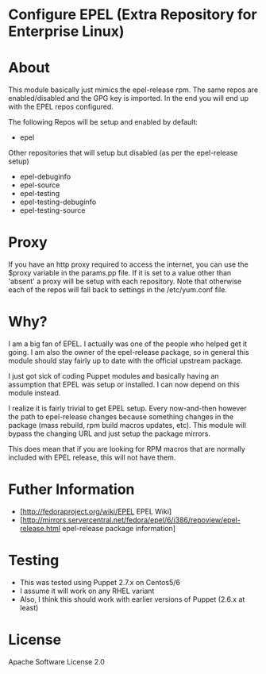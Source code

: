 # Configure EPEL (Extra Repository for Enterprise Linux)

# About
This module basically just mimics the epel-release rpm. The same repos are
enabled/disabled and the GPG key is imported.  In the end you will end up with
the EPEL repos configured.

The following Repos will be setup and enabled by default:
* epel

Other repositories that will setup but disabled (as per the epel-release setup)
* epel-debuginfo
* epel-source
* epel-testing
* epel-testing-debuginfo
* epel-testing-source

# Proxy
If you have an http proxy required to access the internet, you can use the
$proxy variable in the params.pp file. If it is set to a value other than
'absent' a proxy will be setup with each repository.  Note that otherwise each
of the repos will fall back to settings in the /etc/yum.conf file.

# Why?
I am a big fan of EPEL. I actually was one of the people who helped get it
going. I am also the owner of the epel-release package, so in general this
module should stay fairly up to date with the official upstream package.

I just got sick of coding Puppet modules and basically having an assumption
that EPEL was setup or installed.  I can now depend on this module instead.

I realize it is fairly trivial to get EPEL setup. Every now-and-then however
the path to epel-release changes because something changes in the package (mass
rebuild, rpm build macros updates, etc).  This  module will bypass the changing
URL and just setup the package mirrors.

This does mean that if you are looking for RPM macros that are normally
included with EPEL release, this will not have them.

# Futher Information
* [http://fedoraproject.org/wiki/EPEL EPEL Wiki]
* [http://mirrors.servercentral.net/fedora/epel/6/i386/repoview/epel-release.html epel-release package information]

# Testing
* This was tested using Puppet 2.7.x on Centos5/6
* I assume it will work on any RHEL variant
* Also, I think this should work with earlier versions of Puppet (2.6.x at least)

# License
Apache Software License 2.0
